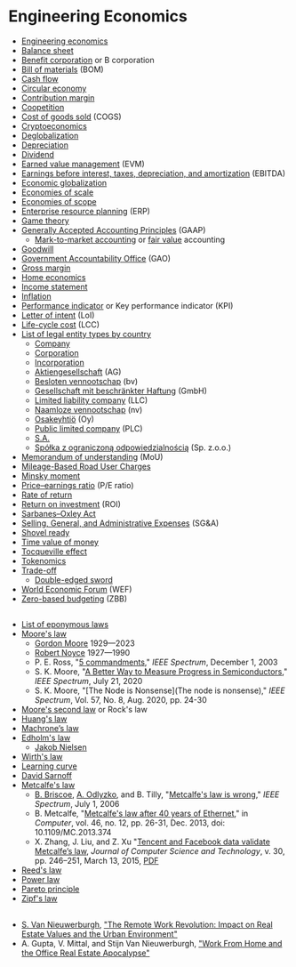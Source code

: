 # Engineering Economics
* [Engineering economics](https://en.wikipedia.org/wiki/Engineering_economics)
* [Balance sheet](https://en.wikipedia.org/wiki/Balance_sheet)
* [Benefit corporation](https://en.wikipedia.org/wiki/Benefit_corporation) or B corporation
* [Bill of materials](https://en.wikipedia.org/wiki/Bill_of_materials) (BOM)
* [Cash flow](https://en.wikipedia.org/wiki/Cash_flow)
* [Circular economy](https://en.wikipedia.org/wiki/Circular_economy)
* [Contribution margin](https://en.wikipedia.org/wiki/Contribution_margin)
* [Coopetition](https://en.wikipedia.org/wiki/Coopetition)
* [Cost of goods sold](https://en.wikipedia.org/wiki/Cost_of_goods_sold) (COGS)
* [Cryptoeconomics](https://en.wikipedia.org/wiki/Cryptoeconomics)
* [Deglobalization](https://en.wikipedia.org/wiki/Deglobalization)
* [Depreciation](https://en.wikipedia.org/wiki/Depreciation)
* [Dividend](https://en.wikipedia.org/wiki/Dividend)
* [Earned value management](https://en.wikipedia.org/wiki/Earned_value_management) (EVM)
* [Earnings before interest, taxes, depreciation, and amortization](https://en.wikipedia.org/wiki/Earnings_before_interest,_taxes,_depreciation_and_amortization) (EBITDA)
* [Economic globalization](https://en.wikipedia.org/wiki/Economic_globalization)
* [Economies of scale](https://en.wikipedia.org/wiki/Economies_of_scale)
* [Economies of scope](https://en.wikipedia.org/wiki/Economies_of_scope)
* [Enterprise resource planning](https://en.wikipedia.org/wiki/Enterprise_resource_planning) (ERP)
* [Game theory](https://en.wikipedia.org/wiki/Game_theory)
* [Generally Accepted Accounting Principles](https://en.wikipedia.org/wiki/Generally_Accepted_Accounting_Principles_(United_States)) (GAAP)
  * [Mark-to-market accounting](https://en.wikipedia.org/wiki/Mark-to-market_accounting) or [fair value](https://en.wikipedia.org/wiki/Fair_value) accounting
* [Goodwill](https://en.wikipedia.org/wiki/Goodwill_(accounting))
* [Government Accountability Office](https://en.wikipedia.org/wiki/Government_Accountability_Office) (GAO)
* [Gross margin](https://en.wikipedia.org/wiki/Gross_margin)
* [Home economics](https://en.wikipedia.org/wiki/Home_economics)
* [Income statement](https://en.wikipedia.org/wiki/Income_statement)
* [Inflation](https://en.wikipedia.org/wiki/Inflation)
* [Performance indicator](https://en.wikipedia.org/wiki/Performance_indicator) or Key performance indicator (KPI)
* [Letter of intent](https://en.wikipedia.org/wiki/Letter_of_intent) (LoI)
* [Life-cycle cost](https://en.wikipedia.org/wiki/Whole-life_cost) (LCC)
* [List of legal entity types by country](https://en.wikipedia.org/wiki/List_of_legal_entity_types_by_country)
  * [Company](https://en.wikipedia.org/wiki/Company)
  * [Corporation](https://en.wikipedia.org/wiki/Corporation)
  * [Incorporation](https://en.wikipedia.org/wiki/Incorporation_(business))
  * [Aktiengesellschaft](https://en.wikipedia.org/wiki/Aktiengesellschaft) (AG)
  * [Besloten vennootschap](https://en.wikipedia.org/wiki/Besloten_vennootschap) (bv)
  * [Gesellschaft mit beschränkter Haftung](https://en.wikipedia.org/wiki/Gesellschaft_mit_beschr%C3%A4nkter_Haftung) (GmbH)  
  * [Limited liability company](https://en.wikipedia.org/wiki/Limited_liability_company) (LLC)
  * [Naamloze vennootschap](https://en.wikipedia.org/wiki/Naamloze_vennootschap) (nv)
  * [Osakeyhtiö](https://en.wikipedia.org/wiki/Osakeyhti%C3%B6) (Oy)
  * [Public limited company](https://en.wikipedia.org/wiki/Public_limited_company) (PLC)
  * [S.A.](https://en.wikipedia.org/wiki/S.A._(corporation))
  * [Spółka z ograniczoną odpowiedzialnością](https://en.wikipedia.org/wiki/Sp%C3%B3%C5%82ka_z_ograniczon%C4%85_odpowiedzialno%C5%9Bci%C4%85) (Sp. z.o.o.)
* [Memorandum of understanding](https://en.wikipedia.org/wiki/Memorandum_of_understanding) (MoU)
* [Mileage-Based Road User Charges](https://highways.dot.gov/public-roads/marchapril-2006/mileage-based-road-user-charges)
* [Minsky moment](https://en.wikipedia.org/wiki/Minsky_moment)
* [Price–earnings ratio](https://en.wikipedia.org/wiki/Price%E2%80%93earnings_ratio) (P/E ratio)
* [Rate of return](https://en.wikipedia.org/wiki/Rate_of_return)
* [Return on investment](https://en.wikipedia.org/wiki/Return_on_investment) (ROI)
* [Sarbanes–Oxley Act](https://en.wikipedia.org/wiki/Sarbanes%E2%80%93Oxley_Act)
* [Selling, General, and Administrative Expenses](https://en.wikipedia.org/wiki/SG%26A) (SG&A)
* [Shovel ready](https://en.wikipedia.org/wiki/Shovel_ready)
* [Time value of money](https://en.wikipedia.org/wiki/Time_value_of_money)
* [Tocqueville effect](https://en.wikipedia.org/wiki/Tocqueville_effect)
* [Tokenomics](https://en.wikipedia.org/wiki/Tokenomics)
* [Trade-off](https://en.wikipedia.org/wiki/Trade-off)
  * [Double-edged sword](https://en.wiktionary.org/wiki/double-edged_sword)
* [World Economic Forum](https://en.wikipedia.org/wiki/World_Economic_Forum) (WEF)
* [Zero-based budgeting](https://en.wikipedia.org/wiki/Zero-based_budgeting) (ZBB)
## 
* [List of eponymous laws](https://en.wikipedia.org/wiki/List_of_eponymous_laws)
* [Moore's law](https://en.wikipedia.org/wiki/Moore%27s_law)
  * [Gordon Moore](https://en.wikipedia.org/wiki/Gordon_Moore) 1929&mdash;2023
  * [Robert Noyce](https://en.wikipedia.org/wiki/Robert_Noyce) 1927&mdash;1990
  * P. E. Ross, "[5 commandments](https://spectrum.ieee.org/5-commandments)," _IEEE Spectrum_, December 1, 2003
  * S. K. Moore, "[A Better Way to Measure Progress in Semiconductors](https://spectrum.ieee.org/a-better-way-to-measure-progress-in-semiconductors)," _IEEE Spectrum_, July 21, 2020
  * S. K. Moore, "[The Node is Nonsense](The node is nonsense)," _IEEE Spectrum_, Vol. 57, No. 8, Aug. 2020, pp. 24-30
* [Moore's second law](https://en.wikipedia.org/wiki/Moore%27s_second_law) or Rock's law
* [Huang's law](https://en.wikipedia.org/wiki/Huang%27s_law)
* [Machrone’s law](https://www.pcmag.com/archive/machrones-law-were-back-baby-121213)
* [Edholm's law](https://en.wikipedia.org/wiki/Edholm%27s_law)
  * [Jakob Nielsen](https://en.wikipedia.org/wiki/Jakob_Nielsen_(usability_consultant))
* [Wirth's law](https://en.wikipedia.org/wiki/Wirth%27s_law)
* [Learning curve](https://en.wikipedia.org/wiki/Learning_curve)
* [David Sarnoff](https://en.wikipedia.org/wiki/David_Sarnoff)
* [Metcalfe's law](https://en.wikipedia.org/wiki/Metcalfe%27s_law)
  * [B. Briscoe](https://bobbriscoe.net), [A. Odlyzko](https://en.wikipedia.org/wiki/Andrew_Odlyzko), and B. Tilly, "[Metcalfe's law is wrong](https://spectrum.ieee.org/metcalfes-law-is-wrong)," _IEEE Spectrum_, July 1, 2006
  * B. Metcalfe, "[Metcalfe's law after 40 years of Ethernet](https://ieeexplore.ieee.org/document/6636305)," in _Computer_, vol. 46, no. 12, pp. 26-31, Dec. 2013, doi: 10.1109/MC.2013.374
  * X. Zhang, J. Liu, and Z. Xu "[Tencent and Facebook data validate Metcalfe’s law](https://link.springer.com/article/10.1007/s11390-015-1518-1), _Journal of Computer Science and Technology_, v. 30, pp. 246–251, March 13, 2015, [PDF](http://xingzhou.ac.cn/pdf/zhang-JCST15-Tencent_update.pdf)
* [Reed's law](https://en.wikipedia.org/wiki/Reed's_law)
* [Power law](https://en.wikipedia.org/wiki/Power_law)
* [Pareto principle](https://en.wikipedia.org/wiki/Pareto_principle)
* [Zipf's law](https://en.wikipedia.org/wiki/Zipf's_law)
## 
* [S. Van Nieuwerburgh](https://www0.gsb.columbia.edu/faculty/svannieuwerburgh/), ["The Remote Work Revolution: Impact on Real Estate Values and the Urban Environment"](https://www.nber.org/papers/w30662)
* A. Gupta, V. Mittal, and Stijn Van Nieuwerburgh, ["Work From Home and the Office Real Estate Apocalypse"](https://papers.ssrn.com/sol3/papers.cfm?abstract_id=4124698)
